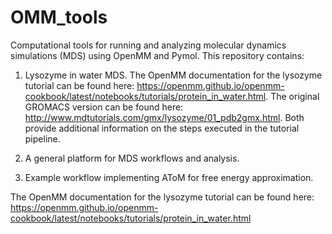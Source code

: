 # OMM_tools

Computational tools for running and analyzing molecular dynamics
simulations (MDS) using OpenMM and Pymol. This repository contains:

1) Lysozyme in water MDS. The OpenMM documentation for the lysozyme tutorial can be found here:
   https://openmm.github.io/openmm-cookbook/latest/notebooks/tutorials/protein_in_water.html.
   The original GROMACS version can be found here: http://www.mdtutorials.com/gmx/lysozyme/01_pdb2gmx.html.
   Both provide additional information on the steps executed in the tutorial pipeline.

3) A general platform for MDS workflows and analysis.
4) Example workflow implementing AToM for free energy approximation.

The OpenMM documentation for the lysozyme tutorial can be found here:
https://openmm.github.io/openmm-cookbook/latest/notebooks/tutorials/protein_in_water.html

